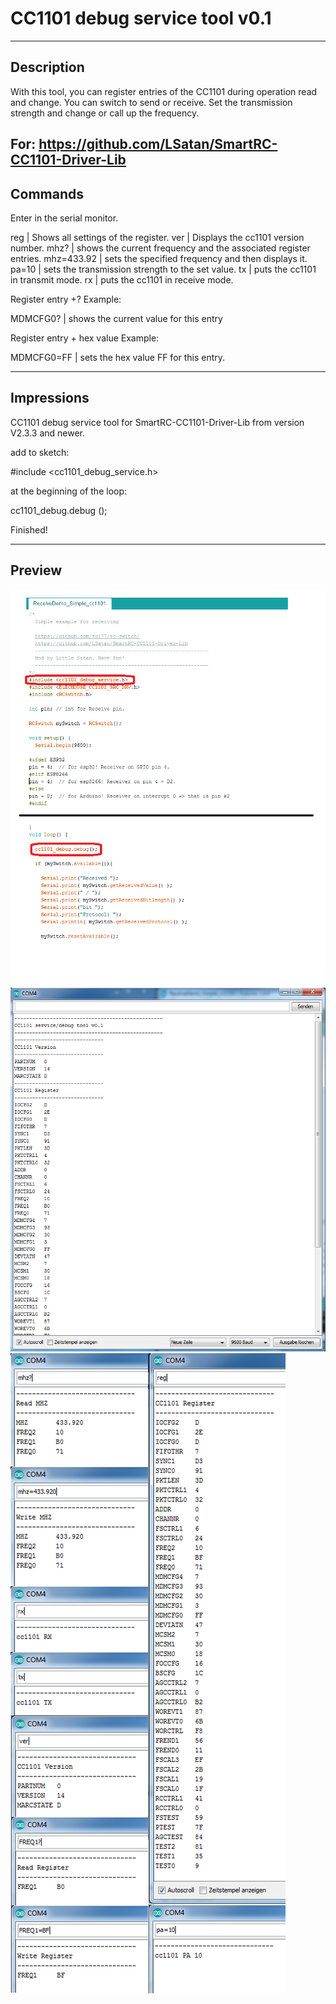 ﻿# CC1101 debug service tool v0.1

---------------------------------------------
Description
---------------------------------------------
With this tool, you can register entries of the CC1101 during operation
read and change. You can switch to send or receive.
Set the transmission strength and change or call up the frequency.

For: https://github.com/LSatan/SmartRC-CC1101-Driver-Lib
---------------------------------------------
Commands
---------------------------------------------
Enter in the serial monitor.


reg 		| Shows all settings of the register.
ver 		| Displays the cc1101 version number.
mhz? 		| shows the current frequency and the associated register entries.
mhz=433.92 	| sets the specified frequency and then displays it.
pa=10 		| sets the transmission strength to the set value.
tx 		| puts the cc1101 in transmit mode.
rx 		| puts the cc1101 in receive mode.

Register entry +? Example:

MDMCFG0? 	| shows the current value for this entry

Register entry + hex value Example:

MDMCFG0=FF 	| sets the hex value FF for this entry.



---------------------------------------------
Impressions
---------------------------------------------
CC1101 debug service tool for SmartRC-CC1101-Driver-Lib from version V2.3.3 and newer.

add to sketch:

#include <cc1101_debug_service.h>

at the beginning of the loop:

cc1101_debug.debug ();


Finished!


---------------------------------------------
Preview
---------------------------------------------

<img src="https://github.com/LSatan/CC1101-Debug-Service-Tool/blob/master/img/install_example.png"/>

<img src="https://github.com/LSatan/CC1101-Debug-Service-Tool/blob/master/img/start_example.png"/>

<img src="https://github.com/LSatan/CC1101-Debug-Service-Tool/blob/master/img/commands_example.png"/>